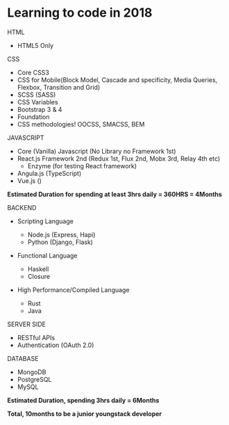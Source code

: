 
<h1>Learning to code in 2018</h1>


HTML
- HTML5 Only
 
CSS
- Core CSS3 
- CSS for Mobile(Block Model, Cascade and specificity, Media Queries, Flexbox, Transition and Grid)
- SCSS (SASS)
- CSS Variables
- Bootstrap 3 & 4
- Foundation 
- CSS methodologies! OOCSS, SMACSS, BEM

JAVASCRIPT
- Core (Vanilla) Javascript (No Library no Framework 1st)
- React.js Framework 2nd (Redux 1st, Flux 2nd,  Mobx 3rd, Relay 4th etc)
  - Enzyme (for testing React framework)
- Angula.js (TypeScript)
- Vue.js ()

<strong>Estimated Duration for spending at least 3hrs daily = 360HRS = 4Months</strong> 

<!--Voila, Dust You Resume and Start Applying for Job as a Frontend Developer-->

BACKEND
- Scripting Language
  - Node.js (Express, Hapi)
  - Python (Django, Flask)
  
- Functional Language
  - Haskell
  - Closure

- High Performance/Compiled Language
  - Rust
  - Java

SERVER SIDE 
- RESTful APIs
- Authentication (OAuth 2.0)

DATABASE
- MongoDB
- PostgreSQL
- MySQL

<strong>Estimated Duration, spending 3hrs daily = 6Months</strong>

<strong>Total, 10months to be a junior youngstack developer</strong>




